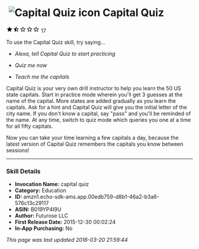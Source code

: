 # &nbsp;<img src="https://github.com/dale3h/alexa-skills-list/raw/master/skills/capital-quiz/B019YP4I9U/app_icon" alt="Capital Quiz icon" width="36"> Capital Quiz
![1.9 stars](../../../images/ic_star_black_18dp_1x.png)![1.9 stars](../../../images/ic_star_half_black_18dp_1x.png)![1.9 stars](../../../images/ic_star_border_black_18dp_1x.png)![1.9 stars](../../../images/ic_star_border_black_18dp_1x.png)![1.9 stars](../../../images/ic_star_border_black_18dp_1x.png) 17

To use the Capital Quiz skill, try saying...

* *Alexa, tell Capital Quiz to start practicing*

* *Quiz me now*

* *Teach me the capitals*

Capital Quiz is your very own drill instructor to help you learn the 50 US state capitals. Start in practice mode wherein you'll get 3 guesses at the name of the capital. More states are added gradually as you learn the capitals. Ask for a hint and Capital Quiz will give you the initial letter of the city name. If you don't know a capital, say "pass" and you'll be reminded of the name. At any time, switch to quiz mode which queries you one at a time for all fifty capitals.

Now you can take your time learning a few capitals a day, because the latest version of Capital Quiz remembers the capitals you know between sessions!

***

### Skill Details

* **Invocation Name:** capital quiz
* **Category:** Education
* **ID:** amzn1.echo-sdk-ams.app.00edb759-d8b1-46a2-b3a6-576c13c29117
* **ASIN:** B019YP4I9U
* **Author:** Futurose LLC
* **First Release Date:** 2015-12-30 00:02:24
* **In-App Purchasing:** No

*This page was last updated 2016-03-20 21:59:44*
